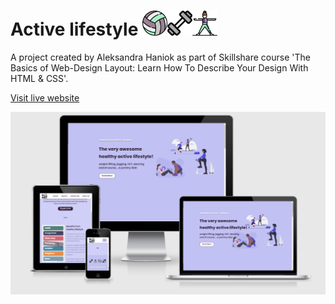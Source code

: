 # Active lifestyle <img src="img/volleyball.png" style="width: 40px;height:40px;"><img src="img/dumbell.png" style="width: 40px;height:40px;"><img src="img/yoga-pose.png" style="width: 40px;height:40px;">

A project created by Aleksandra Haniok as part of Skillshare course 'The Basics of Web-Design Layout: Learn How To Describe Your Design With HTML & CSS'.

[Visit live website](https://aleksandracodes.github.io/activelifestyle)

![Mockup image](img/active-lifestyle-am-i-responsive-mockup.png)

